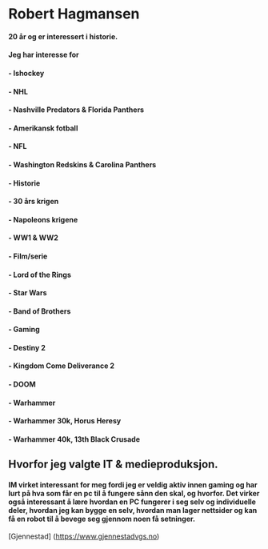 # Robert Hagmansen
#### 20 år og er interessert i historie.
#### Jeg har interesse for 
#### - Ishockey 
####   - NHL
####   - Nashville Predators & Florida Panthers
#### - Amerikansk fotball
####   - NFL
####   - Washington Redskins & Carolina Panthers
#### - Historie
####   - 30 års krigen
####   - Napoleons krigene
####   - WW1 & WW2
#### - Film/serie
####   - Lord of the Rings
####   - Star Wars
####   - Band of Brothers
#### - Gaming
####   - Destiny 2
####   - Kingdom Come Deliverance 2
####   - DOOM
#### - Warhammer
####   - Warhammer 30k, Horus Heresy
####   - Warhammer 40k, 13th Black Crusade

## Hvorfor jeg valgte IT & medieproduksjon.
#### IM virket interessant for meg fordi jeg er veldig aktiv innen gaming og har lurt på hva som får en pc til å fungere sånn den skal, og hvorfor. Det virker også interessant å lære hvordan en PC fungerer i seg selv og individuelle deler, hvordan jeg kan bygge en selv, hvordan man lager nettsider og kan få en robot til å bevege seg gjennom noen få setninger.

[Gjennestad] (https://www.gjennestadvgs.no)